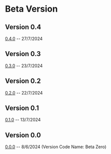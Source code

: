 # Beta Version

## Version 0.4

[0.4.0](Beta/0-4-0.md) -- 27/7/2024

## Version 0.3

[0.3.0](Beta/0-3-0.md) -- 23/7/2024

## Version 0.2

[0.2.0](Beta/0-2-0.md) -- 22/7/2024

## Version 0.1

[0.1.0](Beta/0-1-0.md) -- 13/7/2024

## Version 0.0

[0.0.0](Beta/0-0-0.md) -- 8/6/2024 (Version Code Name: Beta Zero)